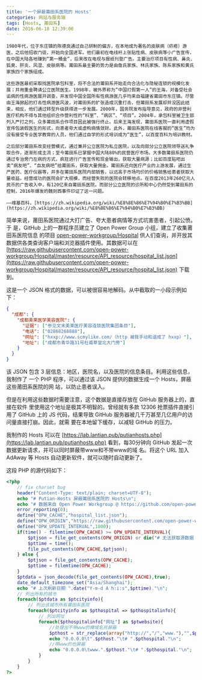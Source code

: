 ```yaml
---
title: '一个屏蔽莆田系医院的 Hosts'
categories: 网站与服务端
tags: [Hosts, 莆田系]
date: 2016-06-18 12:39:00
---
```


    1980年代，位于东庄镇的陈德良通过自己研制的偏方，在本地成为著名的皮肤病（疥疮）游医，之后他招收门徒，开始向全国进军。他们最初在电线杆上张贴性病、皮肤病等小广告宣传，在中国大陆各地赚到“第一桶金”，后来改在电视与报纸刊登广告。主要治疗项目有性病、鼻炎、狐臭、肝炎、风湿、皮肤病等。莆田系最主要的势力是由詹氏家族、林氏家族、陈系家族和黄氏家族四个家族组成。

    这些游医最初采取找医院承包科室，将不合法的莆田系开始走向合法化与隐秘连锁的规模化发展；并用重金聘请公立医院医生。1998年，被外界称为“中国打假第一人”的王海，对备受社会诟病的性病游医展开调查，并发现中国全国所有性病游医几乎均来自福建省莆田市东庄镇。尽管由王海掀起的打击性病游医风波，对莆田系的扩张造成沉重打击，但莆田系发展却并没因此结束，相反，他们通过转型升级获得进一步发展。2000年，国务院发布指导意见，政府的非营利医疗机构不得与其他组织合作营利性的“科室”、“病区”、“项目”。2004年，承包科室被卫生部列入严打之列，众多莆田系合作项目因此被强行终止。后来王海发现，莆田系医院一直利用虚假宣传包装假医生的形式，向患者夸大或虚构病情敛财。此外，莆田系医院在线客服的“医生”均为没有接受专业医学教育的人员，他们通过自学的形式培训成为“医生”，以百度百科为培训教材。

    之后部分莆田系改变经营模式，通过兼并公立医院为私立医院，以及向部分公立医院领导送礼争取合作，逐渐形成主流；至今莆田系已掌握中国大陆80%的民营医疗市场。大多数莆田系医院仍通过专治旁门左病的方式，疯狂进行广告宣传和现金输出，获取大量病源；比如百度贴吧出卖“病友吧”、“血友病吧”给莆田系，获取大量佣金。莆田系还向医疗产业的上游发展，通过生产医药、医疗仪器等，并多在莆田系医院内部销售，以远高于市场均价的价格销售给患者获取大量收益。经营成功的医院会扩大规模，而经营失败的医院会转移地点。在百度2013年260亿元人民币的广告收入中，有120亿来自莆田系医院。而部分公立医院的诊所和中心仍然受到莆田系的控制，2016年爆发的魏则西事件印证了这一问题。

    ——维基百科，[https://zh.wikipedia.org/wiki/%E8%8E%86%E7%94%B0%E7%B3%BB](https://zh.wikipedia.org/wiki/%E8%8E%86%E7%94%B0%E7%B3%BB)

简单来说，莆田系医院通过大打广告、夸大患者病情等方式坑害患者，引起公愤。于
是，GitHub 上的一群程序员建立了 Open Power Group 小组，建立了收集莆田系医院信息
的项目
[open-power-workgroup/Hospital](https://github.com/open-power-workgroup/Hospital)
供人们查询，并开放其数据供各类查询客户端和浏览器插件使用。其数据可以在
[https://raw.githubusercontent.com/open-power-workgroup/Hospital/master/resource/API_resource/hospital_list.json](https://raw.githubusercontent.com/open-power-workgroup/Hospital/master/resource/API_resource/hospital_list.json)
下载到。

这是一个 JSON 格式的数据，可以被很容易地解码。从中截取的一小段示例如下：

```json
{
  "成都": {
    "成都美莱医学美容医院": {
      "证据": ["参见文末美莱医疗美容连锁医院集团条目"],
      "电话": ["02868268888"],
      "网址": ["hxxp://www.scmylike.com/（http 被我手动和谐成了 hxxp）"],
      "地址": ["成都市青华路31号杜甫草堂北大门旁"]
    }
  }
}
```

该 JSON 包含 3 层信息：地区，医院名，以及医院的信息条目。利用这些信息，我制作了
一个 PHP 程序，可以通过该 JSON 提供的数据生成一个 Hosts，屏蔽这些莆田系医院的网
站，以防止患者误入。

但是在利用这些数据时需要注意，这个数据是直接存放在 GitHub 服务器上的，直接在软件
里使用这个地址是极其不明智的。曾经就有多款 12306 抢票插件直接引用了 GitHub 上的
JS 代码，结果导致 GitHub 服务器被几千万甚至几亿用户的访问量直接打崩。因此，就需
要在本地留下缓存，以减轻 GitHub 的压力。

我制作的 Hosts 可以在
[https://lab.lantian.pub/putianhosts.php](https://lab.lantian.pub/putianhosts.php)
看到，每30分钟向 GitHub 发起一次数据更新请求，并可以同时屏蔽带www和不带www的域
名。将这个 URL 加入 AdAway 等 Hosts 自动更新软件，就可以随时自动更新了。

这段 PHP 的源代码如下：

```php
<?php
    // fix charset bug
    header("Content-Type: text/plain; charset=UTF-8");
    echo "# Putian-Hosts 屏蔽莆田系医院的 Hosts\n";
    echo "# 数据来自 Open Power Workgroup @ https://github.com/open-power-workgroup/Hospital\n";
    error_reporting(0);
    define("OPW_CACHE","hospital_list.json");
    define("OPW_ORIGIN","https://raw.githubusercontent.com/open-power-workgroup/Hospital/master/resource/API_resource/hospital_list.json");
    define("OPW_UPDATE_INTERVAL",1800);
    if(time() - filemtime(OPW_CACHE) >= OPW_UPDATE_INTERVAL){
        $ptjson = file_get_contents(OPW_ORIGIN) or die("# 无法获取源数据！");
        $pttime = time();
        file_put_contents(OPW_CACHE,$ptjson);
    } else {
        $ptjson = file_get_contents(OPW_CACHE);
        $pttime = filemtime(OPW_CACHE);
    }
    $ptdata = json_decode(file_get_contents(OPW_CACHE),true);
    date_default_timezone_set("Asia/Shanghai");
    echo "# 上次刷新日期 ".date("Y-m-d A h:i:s",$pttime)."\n";
    // 列出所有的城市
    foreach($ptdata as $ptcityinfo){
        // 列出该城市所有莆田系医院
        foreach($ptcityinfo as $pthospital => $pthospitalinfo){
            // 列出网址
            foreach($pthospitalinfo["网址"] as $ptwebsite){
                //处理出不带www的裸域名并屏蔽
                $pthost = str_replace(array("http://","/","www."),"",$ptwebsite);
                echo "0.0.0.0\t".$pthost."\t# ".$pthospital."\n";
                //带www的也屏蔽
                echo "0.0.0.0\twww.".$pthost."\t# ".$pthospital."\n";
            }
        }
    }
?>
```
